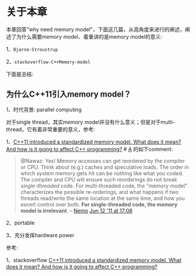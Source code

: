 # 关于本章

本章回答"why need memory model"，下面这几篇，从高角度来进行的阐述，阐述了为什么需要memory model、着重讲的是memory model的意义:

1、`Bjarne-Stroustrup`

2、`stackoverflow-C++Memory-model`

下面是总结:

## 为什么C++11引入memory model？

1、时代背景: parallel computing

对于single thread，其实memory model并没有什么意义；但是对于multi-thread，它有着非常重要的意义，参考:

1、[C++11 introduced a standardized memory model. What does it mean? And how is it going to affect C++ programming?](https://stackoverflow.com/questions/6319146/c11-introduced-a-standardized-memory-model-what-does-it-mean-and-how-is-it-g) # [A](https://stackoverflow.com/a/6319356) 的如下comment:

> @Nawaz: Yes! Memory accesses can get reordered by the compiler or CPU. Think about (e.g.) caches and speculative loads. The order in which system memory gets hit can be nothing like what you coded. The compiler and CPU will ensure such reorderings do not break *single-threaded* code. For multi-threaded code, the "memory model" characterizes the possible re-orderings, and what happens if two threads read/write the same location at the same time, and how you excert control over both. **For single-threaded code, the memory model is irrelevant**. – [Nemo](https://stackoverflow.com/users/768469/nemo) [Jun 12 '11 at 17:08](https://stackoverflow.com/questions/6319146/c11-introduced-a-standardized-memory-model-what-does-it-mean-and-how-is-it-g#comment7393384_6319356)

2、portable

3、充分发挥hardware power

参考: 

1、stackoverflow [C++11 introduced a standardized memory model. What does it mean? And how is it going to affect C++ programming?](https://stackoverflow.com/questions/6319146/c11-introduced-a-standardized-memory-model-what-does-it-mean-and-how-is-it-g)

